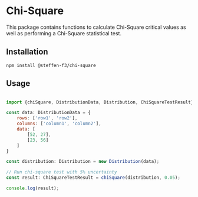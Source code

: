 # Chi-Square

This package contains functions to calculate Chi-Square critical values as well as performing a Chi-Square statistical test.

## Installation

    npm install @steffen-f3/chi-square

## Usage

```js

import {chiSquare, DistributionData, Distribution, ChiSquareTestResult} from "@steffen-f3/chi-square";

const data: DistributionData = {
    rows: ['row1', 'row2'],
    columns: ['column1', 'column2'],
    data: [
        [52, 27],
        [23, 56]
    ]
}

const distribution: Distribution = new Distribution(data);

// Run chi-square test with 5% uncertainty 
const result: ChiSquareTestResult = chiSquare(distribution, 0.05);

console.log(result);
```
